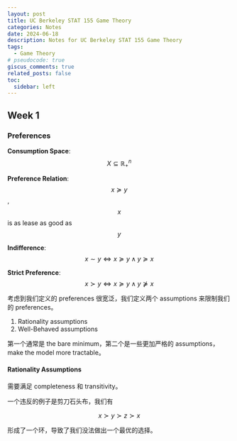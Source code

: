 ```yaml
---
layout: post
title: UC Berkeley STAT 155 Game Theory
categories: Notes
date: 2024-06-18
description: Notes for UC Berkeley STAT 155 Game Theory
tags:
  - Game Theory
# pseudocode: true
giscus_comments: true
related_posts: false
toc:
  sidebar: left
---
```


## Week 1

### Preferences

**Consumption Space**: $$X\subseteq\mathbb{R}_+^n$$

**Preference Relation**: $$x\succeq y$$, $$x$$ is as lease as good as $$y$$

**Indifference**: $$x\sim y \Longleftrightarrow x\succeq y \land y\succeq x$$

**Strict Preference**: $$x\succ y \Longleftrightarrow x\succeq y \land y\nsucceq x$$

考虑到我们定义的 preferences 很宽泛，我们定义两个 assumptions 来限制我们的 preferences。

1. Rationality assumptions
2. Well-Behaved assumptions

第一个通常是 the bare minimum，第二个是一些更加严格的 assumptions，make the model more tractable。

#### Rationality Assumptions

需要满足 completeness 和 transitivity。

一个违反的例子是剪刀石头布，我们有

$$
x\succ y\succ z\succ x
$$

形成了一个环，导致了我们没法做出一个最优的选择。
